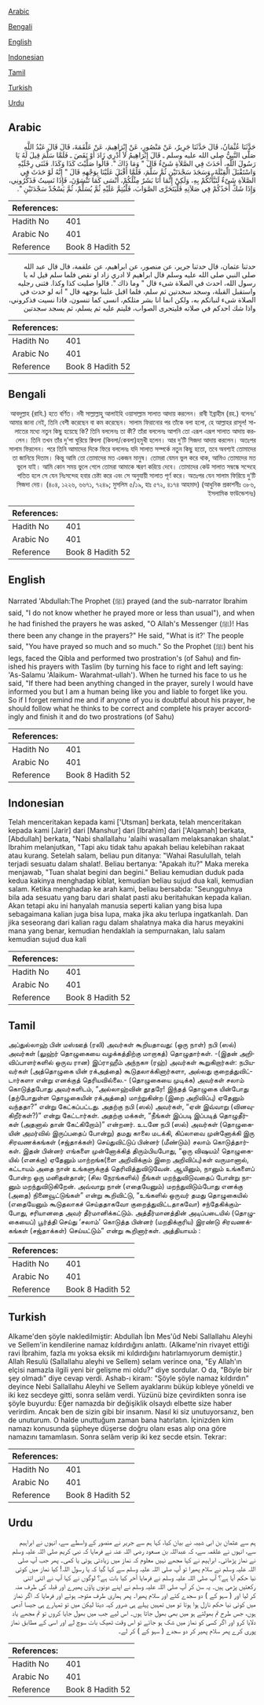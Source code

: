 [Arabic](#arabic)

[Bengali](#bengali)

[English](#english)

[Indonesian](#indonesian)

[Tamil](#tamil)

[Turkish](#turkish)

[Urdu](#urdu)

## Arabic


<div dir="rtl" lang="ar" style={{fontSize:'larger',backgroundColor:'#f8f9fa',padding:20}}>
حَدَّثَنَا عُثْمَانُ، قَالَ حَدَّثَنَا جَرِيرٌ، عَنْ مَنْصُورٍ، عَنْ إِبْرَاهِيمَ، عَنْ عَلْقَمَةَ، قَالَ قَالَ عَبْدُ اللَّهِ صَلَّى النَّبِيُّ صلى الله عليه وسلم ـ قَالَ إِبْرَاهِيمُ لاَ أَدْرِي زَادَ أَوْ نَقَصَ ـ فَلَمَّا سَلَّمَ قِيلَ لَهُ يَا رَسُولَ اللَّهِ، أَحَدَثَ فِي الصَّلاَةِ شَىْءٌ قَالَ ‏"‏ وَمَا ذَاكَ ‏"‏‏.‏ قَالُوا صَلَّيْتَ كَذَا وَكَذَا‏.‏ فَثَنَى رِجْلَيْهِ وَاسْتَقْبَلَ الْقِبْلَةَ، وَسَجَدَ سَجْدَتَيْنِ ثُمَّ سَلَّمَ، فَلَمَّا أَقْبَلَ عَلَيْنَا بِوَجْهِهِ قَالَ ‏"‏ إِنَّهُ لَوْ حَدَثَ فِي الصَّلاَةِ شَىْءٌ لَنَبَّأْتُكُمْ بِهِ، وَلَكِنْ إِنَّمَا أَنَا بَشَرٌ مِثْلُكُمْ، أَنْسَى كَمَا تَنْسَوْنَ، فَإِذَا نَسِيتُ فَذَكِّرُونِي، وَإِذَا شَكَّ أَحَدُكُمْ فِي صَلاَتِهِ فَلْيَتَحَرَّى الصَّوَابَ، فَلْيُتِمَّ عَلَيْهِ ثُمَّ يُسَلِّمْ، ثُمَّ يَسْجُدْ سَجْدَتَيْنِ ‏"‏‏.‏
</div>
<div style={{backgroundColor:'#f8f9fa',padding:20, marginBottom: 10}}><table> <thead> <tr> <th>References:</th> <th></th> </tr> </thead> <tbody><tr><td>Hadith No</td><td>401</td></tr><tr><td>Arabic No</td><td>401</td></tr><tr><td>Reference</td><td>Book 8 Hadith 52</td></tr></tbody></table></div>


<div dir="rtl" lang="ar" style={{fontSize:'larger',backgroundColor:'#f8f9fa',padding:20}}>
حدثنا عثمان، قال حدثنا جرير، عن منصور، عن ابراهيم، عن علقمة، قال قال عبد الله صلى النبي صلى الله عليه وسلم قال ابراهيم لا ادري زاد او نقص فلما سلم قيل له يا رسول الله، احدث في الصلاة شىء قال " وما ذاك ". قالوا صليت كذا وكذا. فثنى رجليه واستقبل القبلة، وسجد سجدتين ثم سلم، فلما اقبل علينا بوجهه قال " انه لو حدث في الصلاة شىء لنباتكم به، ولكن انما انا بشر مثلكم، انسى كما تنسون، فاذا نسيت فذكروني، واذا شك احدكم في صلاته فليتحرى الصواب، فليتم عليه ثم يسلم، ثم يسجد سجدتين
</div>
<div style={{backgroundColor:'#f8f9fa',padding:20, marginBottom: 10}}><table> <thead> <tr> <th>References:</th> <th></th> </tr> </thead> <tbody><tr><td>Hadith No</td><td>401</td></tr><tr><td>Arabic No</td><td>401</td></tr><tr><td>Reference</td><td>Book 8 Hadith 52</td></tr></tbody></table></div>

## Bengali


<div dir="rtl" lang="bn" style={{fontSize:'larger',backgroundColor:'#f8f9fa',padding:20}}>
‘আবদুল্লাহ (রাযি.) হতে বর্ণিত। নবী সাল্লাল্লাহু আলাইহি ওয়াসাল্লাম সালাত আদায় করলেন। রাবী ইব্রাহীম (রহ.) বলেনঃ আমার জানা নেই, তিনি বেশী করেছেন বা কম করেছেন। সালাম ফিরানোর পর তাঁকে বলা হলো, হে আল্লাহর রাসূল! সালাতের মধ্যে নতুন কিছু হয়েছে কি? তিনি বললেনঃ তা কী? তাঁরা বললেনঃ আপনি তো এরূপ এরূপ সালাত আদায় করলেন। তিনি তখন তাঁর দু’পা ঘুরিয়ে ক্বিবলা (কিবলা/কেবলা)হমুখী হলেন। আর দু’টি সিজদা আদায় করলেন। অতঃপর সালাম ফিরলেন। পরে তিনি আমাদের দিকে ফিরে বললেনঃ যদি সালাত সম্পর্কে নতুন কিছু হতো, তবে অবশ্যই তোমাদের তা জানিয়ে দিতাম। কিন্তু আমি তো তোমাদের মত একজন মানুষ। তোমরা যেমন ভুল করে থাক, আমিও তোমাদের মত ভুলে যাই। আমি কোন সময় ভুলে গেলে তোমরা আমাকে স্মরণ করিয়ে দেবে। তোমাদের কেউ সালাত সম্বন্ধে সন্দেহে পতিত হলে সে যেন নিঃসন্দেহ হবার চেষ্টা করে এবং সে অনুযায়ী সালাত পূর্ণ করে। অতঃপর যেন সালাম ফিরিয়ে দু’টি সিজদা দেয়। (৪০৪, ১২২৬, ৬৬৭১, ৭২৪৯; মুসলিম ৫/১৯, হাঃ ৫৭২, ৪১৭৪ আহমাদ) (আধুনিক প্রকাশনীঃ ৩৮৬, ইসলামিক ফাউন্ডেশনঃ)
</div>
<div style={{backgroundColor:'#f8f9fa',padding:20, marginBottom: 10}}><table> <thead> <tr> <th>References:</th> <th></th> </tr> </thead> <tbody><tr><td>Hadith No</td><td>401</td></tr><tr><td>Arabic No</td><td>401</td></tr><tr><td>Reference</td><td>Book 8 Hadith 52</td></tr></tbody></table></div>

## English


<div dir="ltr" lang="en" style={{fontSize:'larger',backgroundColor:'#f8f9fa',padding:20}}>
Narrated 'Abdullah:The Prophet (ﷺ) prayed (and the sub-narrator Ibrahim said, "I do not know whether he prayed more or less than usual"), and when he had finished the prayers he was asked, "O Allah's Messenger (ﷺ)! Has there been any change in the prayers?" He said, "What is it?' The people said, "You have prayed so much and so much." So the Prophet (ﷺ) bent his legs, faced the Qibla and performed two prostration's (of Sahu) and finished his prayers with Taslim (by turning his face to right and left saying: 'As-Salamu 'Alaikum- Warahmat-ullah'). When he turned his face to us he said, "If there had been anything changed in the prayer, surely I would have informed you but I am a human being like you and liable to forget like you. So if I forget remind me and if anyone of you is doubtful about his prayer, he should follow what he thinks to be correct and complete his prayer accordingly and finish it and do two prostrations (of Sahu)
</div>
<div style={{backgroundColor:'#f8f9fa',padding:20, marginBottom: 10}}><table> <thead> <tr> <th>References:</th> <th></th> </tr> </thead> <tbody><tr><td>Hadith No</td><td>401</td></tr><tr><td>Arabic No</td><td>401</td></tr><tr><td>Reference</td><td>Book 8 Hadith 52</td></tr></tbody></table></div>

## Indonesian


<div dir="ltr" lang="id" style={{fontSize:'larger',backgroundColor:'#f8f9fa',padding:20}}>
Telah menceritakan kepada kami ['Utsman] berkata, telah menceritakan kepada kami [Jarir] dari [Manshur] dari [Ibrahim] dari ['Alqamah] berkata, [Abdullah] berkata, "Nabi shallallahu 'alaihi wasallam melaksanakan shalat." Ibrahim melanjutkan, "Tapi aku tidak tahu apakah beliau kelebihan rakaat atau kurang. Setelah salam, beliau pun ditanya: "Wahai Rasulullah, telah terjadi sesuatu dalam shalat!. Beliau bertanya: "Apakah itu?" Maka mereka menjawab, "Tuan shalat begini dan begini." Beliau kemudian duduk pada kedua kakinya menghadap kiblat, kemudian beliau sujud dua kali, kemudian salam. Ketika menghadap ke arah kami, beliau bersabda: "Seungguhnya bila ada sesuatu yang baru dari shalat pasti aku beritahukan kepada kalian. Akan tetapi aku ini hanyalah manusia seperti kalian yang bisa lupa sebagaimana kalian juga bisa lupa, maka jika aku terlupa ingatkanlah. Dan jika seseorang dari kalian ragu dalam shalatnya maka dia harus meyakini mana yang benar, kemudian hendaklah ia sempurnakan, lalu salam kemudian sujud dua kali
</div>
<div style={{backgroundColor:'#f8f9fa',padding:20, marginBottom: 10}}><table> <thead> <tr> <th>References:</th> <th></th> </tr> </thead> <tbody><tr><td>Hadith No</td><td>401</td></tr><tr><td>Arabic No</td><td>401</td></tr><tr><td>Reference</td><td>Book 8 Hadith 52</td></tr></tbody></table></div>

## Tamil


<div dir="ltr" lang="ta" style={{fontSize:'larger',backgroundColor:'#f8f9fa',padding:20}}>
அப்துல்லாஹ் பின் மஸ்ஊத் (ரலி) அவர்கள் கூறியதாவது: (ஒரு நாள்) நபி (ஸல்) அவர்கள் (லுஹ்ர் தொழுகையை வழக்கத்திற்கு மாறாகத்) தொழுதார்கள். -(இதன் அறிவிப்பாளர்களில் ஒருவ ரான) இப்ராஹீம் அந்நகஈ (ரஹ்) அவர்கள் கூறுகிறார்கள்: நபியவர்கள் (அத்தொழுகை யின் ரக்அத்தை) கூடுதலாக்கினார்களா, அல்லது குறைத்துவிட்டார்களா என்று எனக்குத் தெரியவில்லை.- (தொழுகையை முடிக்க) அவர்கள் சலாம் கொடுத்தபோது அவர்களிடம், “அல்லாஹ்வின் தூதரே! இந்தத் தொழுகை யின்போது (தற்போதுள்ள தொழுகையின் ரக்அத்தை) மாற்றுகின்ற (இறை அறிவிப்பு) ஏதேனும் வந்ததா?” என்று கேட்கப்பட்டது. அதற்கு நபி (ஸல்) அவர்கள், “ஏன் இவ்வாறு (வினவுகிறீர்கள்?)” என்று கேட்டார்கள். அதற்கு மக்கள், “நீங்கள் இப்படி இப்படித் தொழுதீர்கள் (அதனால் தான் கேட்கிறோம்)” என்றனர். உடனே நபி (ஸல்) அவர்கள் (தொழுகையின் அமர்வில் இருப்பதைப் போன்று) தமது காலை மடக்கி, கிப்லாவை முன்னோக்கி இரு சிரவணக்கங்கள் (சஜ்தாக்கள்) செய்துவிட்டுப் பின்னர் (மீண்டும்) சலாம் கொடுத்தார்கள். இதன் பின்னர் எங்களை முன்னோக்கித் திரும்பியபோது, “ஒரு விஷயம்! தொழுகையில் (எனக்கு) ஏதேனும் மாற்றங்க(ளை அறிவிக்கும் இறை அறிவிப்பு)கள் வருமானால், கட்டாயம் அதை நான் உங்களுக்குத் தெரிவித்துவிடுவேன். ஆயினும், நானும் உங்களைப் போன்ற ஒரு மனிதன்தான்; (சில நேரங்களில்) நீங்கள் மறந்துவிடுவதைப் போன்று நானும் மறந்துவிடுகிறேன். அவ்வாறு நான் (எதையேனும்) மறந்துவிடும்போது எனக்கு (அதை) நினைவூட்டுங்கள்” என்று கூறிவிட்டு, “உங்களில் ஒருவர் தமது தொழுகையில் (எதையேனும் கூடுதலாகச் செய்ததாகவோ குறைத்துவிட்டதாகவோ) சந்தேகிக்கும்போது, சரியானதை அவர் தீர்மானிக்கட்டும். அத்தீர்மானத்தின் அடிப்படையில் (தொழுகையைப்) பூர்த்தி செய்து ‘சலாம்’ கொடுத்த பின்னர் (மறதிக்குரிய) இரண்டு சிரவணக்கங்கள் (சஜ்தாக்கள்) செய்யட்டும்” என்று கூறினார்கள். அத்தியாயம் :
</div>
<div style={{backgroundColor:'#f8f9fa',padding:20, marginBottom: 10}}><table> <thead> <tr> <th>References:</th> <th></th> </tr> </thead> <tbody><tr><td>Hadith No</td><td>401</td></tr><tr><td>Arabic No</td><td>401</td></tr><tr><td>Reference</td><td>Book 8 Hadith 52</td></tr></tbody></table></div>

## Turkish


<div dir="ltr" lang="tr" style={{fontSize:'larger',backgroundColor:'#f8f9fa',padding:20}}>
Alkame'den şöyle nakledilmiştir: Abdullah İbn Mes'ûd Nebi Sallallahu Aleyhi ve Sellem'in kendilerine namaz kıldırdığını anlattı. (Alkame'nin rivayet ettiği ravi İbrahim, fazla mı yoksa eksik mi kıldırdığını hatırlamıyorum demiştir.) Allah Resulü (Sallallahu aleyhi ve Sellem) selam verince ona, "Ey Allah'ın elçisi namazla ilgili yeni bir gelişme mi oldu?" diye sordular. O da, "Böyle bir şey olmadı" diye cevap verdi. Ashab-ı kiram: "Şöyle şöyle namaz kıldırdın" deyince Nebi Sallallahu Aleyhi ve Sellem ayaklarını büküp kıbleye yöneldi ve iki kez secdeye gitti, sonra selâm verdi. Yüzünü bize çevirdikten sonra ise şöyle buyurdu: Eğer namazda bir değişiklik olsaydı elbette size haber verirdim. Ancak ben de sizin gibi bir insanım. Nasıl ki siz unutuyorsanız, ben de unuturum. O halde unuttuğum zaman bana hatırlatın. İçinizden kim namazı konusunda şüpheye düşerse doğru olanı esas alıp ona göre namazını tamamlasın. Sonra selâm verip iki kez secde etsin. Tekrar:
</div>
<div style={{backgroundColor:'#f8f9fa',padding:20, marginBottom: 10}}><table> <thead> <tr> <th>References:</th> <th></th> </tr> </thead> <tbody><tr><td>Hadith No</td><td>401</td></tr><tr><td>Arabic No</td><td>401</td></tr><tr><td>Reference</td><td>Book 8 Hadith 52</td></tr></tbody></table></div>

## Urdu


<div dir="rtl" lang="ur" style={{fontSize:'larger',backgroundColor:'#f8f9fa',padding:20}}>
ہم سے عثمان بن ابی شیبہ نے بیان کیا، کہا ہم سے جریر نے منصور کے واسطے سے، انہوں نے ابراہیم سے، انہوں نے علقمہ سے، کہ عبداللہ بن مسعود رضی اللہ عنہ نے فرمایا کہ نبی کریم صلی اللہ علیہ وسلم نے نماز پڑھائی۔ ابراہیم نے کہا مجھے نہیں معلوم کہ نماز میں زیادتی ہوئی یا کمی۔ پھر جب آپ صلی اللہ علیہ وسلم نے سلام پھیرا تو آپ صلی اللہ علیہ وسلم سے کہا گیا کہ یا رسول اللہ! کیا نماز میں کوئی نیا حکم آیا ہے؟ آپ صلی اللہ علیہ وسلم نے فرمایا آخر کیا بات ہے؟ لوگوں نے کہا آپ نے اتنی اتنی رکعتیں پڑھی ہیں۔ یہ سن کر آپ صلی اللہ علیہ وسلم نے اپنے دونوں پاؤں پھیرے اور قبلہ کی طرف منہ کر لیا اور ( سہو کے ) دو سجدے کئے اور سلام پھیرا۔ پھر ہماری طرف متوجہ ہوئے اور فرمایا کہ اگر نماز میں کوئی نیا حکم نازل ہوا ہوتا تو میں تمہیں پہلے ہی ضرور کہہ دیتا لیکن میں تو تمہارے ہی جیسا آدمی ہوں، جس طرح تم بھولتے ہو میں بھی بھول جاتا ہوں۔ اس لیے جب میں بھول جایا کروں تو تم مجھے یاد دلایا کرو اور اگر کسی کو نماز میں شک ہو جائے تو اس وقت ٹھیک بات سوچ لے اور اسی کے مطابق نماز پوری کرے پھر سلام پھیر کر دو سجدے ( سہو کے ) کر لے۔
</div>
<div style={{backgroundColor:'#f8f9fa',padding:20, marginBottom: 10}}><table> <thead> <tr> <th>References:</th> <th></th> </tr> </thead> <tbody><tr><td>Hadith No</td><td>401</td></tr><tr><td>Arabic No</td><td>401</td></tr><tr><td>Reference</td><td>Book 8 Hadith 52</td></tr></tbody></table></div>